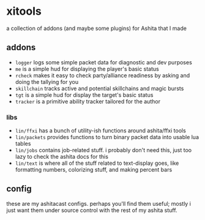 # xitools
a collection of addons (and maybe some plugins) for Ashita that I made

## addons
- `logger` logs some simple packet data for diagnostic and dev purposes
- `me` is a simple hud for displaying the player's basic status
- `rcheck` makes it easy to check party/alliance readiness by asking and doing
  the tallying for you
- `skillchain` tracks active and potential skillchains and magic bursts
- `tgt` is a simple hud for display the target's basic status
- `tracker` is a primitive ability tracker tailored for the author


### libs
- `lin/ffxi` has a bunch of utility-ish functions around ashita/ffxi tools
- `lin/packets` provides functions to turn binary packet data into usable lua
  tables
- `lin/jobs` contains job-related stuff. i probably don't need this, just too
  lazy to check the ashita docs for this
- `lin/text` is where all of the stuff related to text-display goes, like
  formatting numbers, colorizing stuff, and making percent bars

## config
these are my ashitacast configs. perhaps you'll find them useful; mostly i just
want them under source control with the rest of my ashita stuff.
